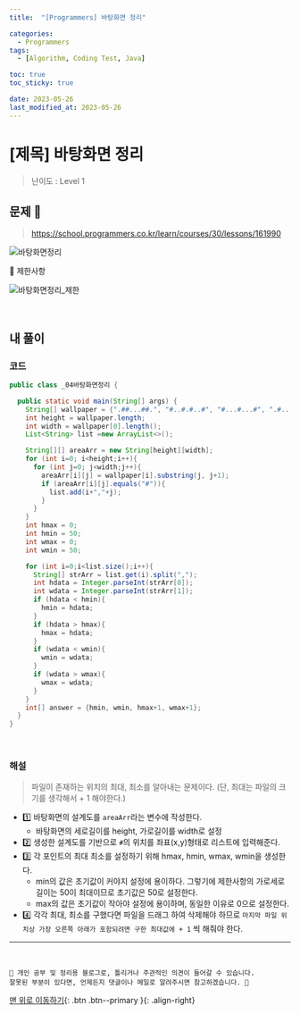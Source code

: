 ```yaml
---
title:  "[Programmers] 바탕화면 정리" 

categories:
  - Programmers
tags:
  - [Algorithm, Coding Test, Java]

toc: true
toc_sticky: true

date: 2023-05-26
last_modified_at: 2023-05-26
---
```


# [제목] 바탕화면 정리

> 난이도 : Level 1


## 문제 🎯

> <https://school.programmers.co.kr/learn/courses/30/lessons/161990>

![바탕화면정리](https://github.com/hwet-j/hwet-j.github.io/assets/81364742/bbb7c7f2-5ed1-493d-ac67-5837020c2806)


📢 제한사항

![바탕화면정리_제한](https://github.com/hwet-j/hwet-j.github.io/assets/81364742/6c6d1a3c-52cd-4ee2-8438-467b24dc9edc)


<br>

## 내 풀이

### 코드

```java
public class _04바탕화면정리 {

  public static void main(String[] args) {
    String[] wallpaper = {".##...##.", "#..#.#..#", "#...#...#", ".#.....#.", "..#...#..", "...#.#...", "....#...."};
    int height = wallpaper.length;
    int width = wallpaper[0].length();
    List<String> list =new ArrayList<>();

    String[][] areaArr = new String[height][width];
    for (int i=0; i<height;i++){
      for (int j=0; j<width;j++){
        areaArr[i][j] = wallpaper[i].substring(j, j+1);
        if (areaArr[i][j].equals("#")){
          list.add(i+","+j);
        }
      }
    }
    int hmax = 0;
    int hmin = 50;
    int wmax = 0;
    int wmin = 50;

    for (int i=0;i<list.size();i++){
      String[] strArr = list.get(i).split(",");
      int hdata = Integer.parseInt(strArr[0]);
      int wdata = Integer.parseInt(strArr[1]);
      if (hdata < hmin){
        hmin = hdata;
      }
      if (hdata > hmax){
        hmax = hdata;
      }
      if (wdata < wmin){
        wmin = wdata;
      }
      if (wdata > wmax){
        wmax = wdata;
      }
    }
    int[] answer = {hmin, wmin, hmax+1, wmax+1};
  }
}
```

<br>

### 해설 

> 파일이 존재하는 위치의 최대, 최소를 알아내는 문제이다. (단, 최대는 파일의 크기를 생각해서 + 1 해야한다.)

- 1️⃣ 바탕화면의 설계도를 `areaArr`라는 변수에 작성한다.
  - 바탕화면의 세로길이를 height, 가로길이를 width로 설정
- 2️⃣ 생성한 설계도를 기반으로 `#`의 위치를 좌표(x,y)형태로 리스트에 입력해준다.
- 3️⃣ 각 포인트의 최대 최소를 설정하기 위해 hmax, hmin, wmax, wmin을 생성한다.
  - min의 값은 초기값이 커야지 설정에 용이하다. 그렇기에 제한사항의 가로세로 길이는 50이 최대이므로 초기값은 50로 설정한다. 
  - max의 값은 초기값이 작아야 설정에 용이하며, 동일한 이유로 0으로 설정한다.
- 4️⃣ 각각 최대, 최소를 구했다면 파일을 드래그 하여 삭제해야 하므로 `마지막 파일 위치상 가장 오른쪽 아래가 포함되려면 구한 최대값에 + 1` 씩 해줘야 한다.

***
<br> 

    📢 개인 공부 및 정리용 블로그로, 틀리거나 주관적인 의견이 들어갈 수 있습니다.
    잘못된 부분이 있다면, 언제든지 댓글이나 메일로 알려주시면 참고하겠습니다. 🔔

[맨 위로 이동하기](#){: .btn .btn--primary }{: .align-right}
